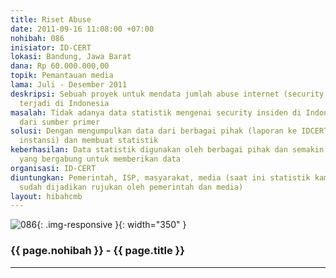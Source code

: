 ```yaml
---
title: Riset Abuse
date: 2011-09-16 11:08:00 +07:00
nohibah: 086
inisiator: ID-CERT
lokasi: Bandung, Jawa Barat
dana: Rp 60.000.000,00
topik: Pemantauan media
lama: Juli - Desember 2011
deskripsi: Sebuah proyek untuk mendata jumlah abuse internet (security insiden) yang
  terjadi di Indonesia
masalah: Tidak adanya data statistik mengenai security insiden di Indonesia yang berasal
  dari sumber primer
solusi: Dengan mengumpulkan data dari berbagai pihak (laporan ke IDCERT, ISP, operator,
  instansi) dan membuat statistik
keberhasilan: Data statistik digunakan oleh berbagai pihak dan semakin banyaknya orang
  yang bergabung untuk memberikan data
organisasi: ID-CERT
diuntungkan: Pemerintah, ISP, masyarakat, media (saat ini statistik kami terdahulu
  sudah dijadikan rujukan oleh pemerintah dan media)
layout: hibahcmb
---
```


![086](/static/img/hibahcmb/086.png){: .img-responsive }{: width="350" }

### {{ page.nohibah }} - {{ page.title }}

---
